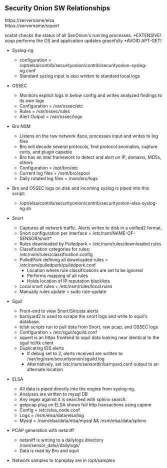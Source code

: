 ## Security Onion SW Relationships 

https://servername/elsa  
https://servername/squert  
  
sostat checks the status of all SecOnion's running processes. *EXTENSIVE!
soup performs the OS and application updates gracefully *AVOID APT-GET!

* Syslog-ng
  * configuration = /opt/elsa/contrib/securityonion/contrib/securityonion-syslog-ng.conf
  * Standard syslog input is also written to standard local logs

* OSSEC 
  * Monitors explicit logs in below config and writes analyzed findings to its own logs
  * Configuration = /var/ossec/etc
  * Rules = /var/ossec/rules
  * Alert Output = /var/ossec/logs

* Bro NSM
  * Listens on the raw network iface, processes input and writes to log files
  * Bro will decode several protocols, find protocol anomalies, capture certs, and plugin capable
  * Bro has an intel framework to detect and alert on IP, domains, MD5s, others
  * Configuration = /opt/bro/etc
  * Current log files = /nsm/bro/spool
  * Daily rotated log files = /nsm/bro/logs

* Bro and OSSEC logs on disk and incoming syslog is piped into this script:   
    * /opt/elsa/contrib/securityonion/contrib/securityonion-elsa-syslog-ng.sh

* Snort 
  * Captures all network traffic.  Alerts writen to disk in a unified2 format.
  * Snort configuration per interface = /etc/nsm/NAME-OF-SENSOR/snort*
  * Rules downloaded by Pulledpork = /etc/nsm/rules/downloaded.rules
  * Classification categories for rules: /etc/nsm/rules/classification.config
  * PulledPork defining all downloaded rules = /etc/nsm/pulledpork/pulledpork.conf
    * Location where rule classifications are set to be ignored  
    * Performs mapping of all rules  
    * Holds location of IP reputation blacklists
  * Local snort rules = /etc/nsm/rules/local.rules
  * Manually rules update = sudo rule-update
  
* Sguil
  * Front-end to view Snort/Siricata alerts
  * barnyard2 is used to scrape the snort logs and write to squil's database.
  * tclsh scripts run to pull data from Snort, raw pcap, and OSSEC logs
  * Configuration = /etc/sguil/sguild.conf
  * squert is an https frontend to squil data looking near identical to the sguil tcl/tk client
  * Duplicating IDS alerts  
    * If debug set to 2, alerts received are written to /var/log/nsm/securityonion/sguild.log
    * Alternatively, set /etc/nsm/sensordir/barnyard.conf output to an alternate location

* ELSA
  * All data is piped directly into the engine from syslog-ng.
  * Analyses are written to mysql DB
  * Any regex against it is searched with sphinx search.
  * getpcap plug on ELSA shows full http transactions using capme
  * Config = /etc/elsa_node.conf
  * Logs   = /nsm/elsa/data/elsa/log
  * Mysql  = /nsm/elsa/data/elsa/mysql && /nsm/elsa/data/sphinx

* PCAP generation with netsniff
  * netsniff is writing to a dailylogs directory /nsm/sensor_data/<instance>/dailylogs/
  * Data is read by Bro and squil

* Network samples to tcpreplay are in /opt/samples
